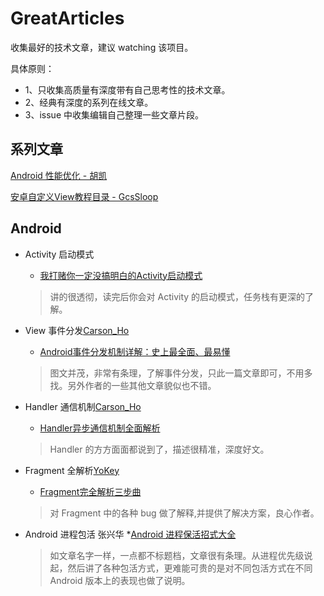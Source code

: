 # **GreatArticles**

收集最好的技术文章，建议 watching 该项目。

具体原则：

* 1、只收集高质量有深度带有自己思考性的技术文章。
* 2、经典有深度的系列在线文章。
* 3、issue 中收集编辑自己整理一些文章片段。

## 系列文章
[Android 性能优化 - 胡凯](http://hukai.me/blog/categories/android-performance/)

[安卓自定义View教程目录 - GcsSloop](http://www.gcssloop.com/customview/CustomViewIndex)

## Android 

* Activity 启动模式
    * [我打赌你一定没搞明白的Activity启动模式](http://www.jianshu.com/p/2a9fcf3c11e4)
    > 讲的很透彻，读完后你会对 Activity 的启动模式，任务栈有更深的了解。

* View 事件分发[Carson_Ho](http://www.jianshu.com/u/383970bef0a0) 
    * [Android事件分发机制详解：史上最全面、最易懂](http://www.jianshu.com/p/38015afcdb58)
    > 图文并茂，非常有条理，了解事件分发，只此一篇文章即可，不用多找。另外作者的一些其他文章貌似也不错。

* Handler 通信机制[Carson_Ho](http://www.jianshu.com/u/383970bef0a0) 
    * [Handler异步通信机制全面解析](http://www.jianshu.com/p/9fe944ee02f7)
    > Handler 的方方面面都说到了，描述很精准，深度好文。     

* Fragment 全解析[YoKey](https://github.com/YoKeyword)  
    * [Fragment完全解析三步曲 ](http://www.jianshu.com/p/d9143a92ad94)
    > 对 Fragment 中的各种 bug 做了解释,并提供了解决方案，良心作者。
    
* Android 进程包活 张兴华
    *[Android 进程保活招式大全 ](https://mp.weixin.qq.com/s?__biz=MzA3NTYzODYzMg==&mid=2653577617&idx=1&sn=623256a2ff94641036a6c9eea17baab8&scene=1&srcid=0818EecQYYkaSkd5HD8WjDf8#rd)
    > 如文章名字一样，一点都不标题档，文章很有条理。从进程优先级说起，然后讲了各种包活方式，更难能可贵的是对不同包活方式在不同 Android 版本上的表现也做了说明。


